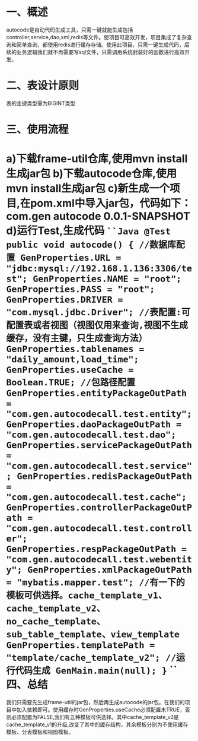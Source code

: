 一、概述
====
autocode是自动代码生成工具，只需一键就能生成包括controller,service,dao,xml,redis等文件。使项目可高效开发，项目集成了复杂查询和简单查询，都使用redis进行缓存存储。使用此项目，只需一键生成代码，后续的业务逻辑我们就不再需要写sql文件，只需调用系统封装好的函数进行高效开发。

二、表设计原则
====
表的主键类型需为BIGINT类型

三、使用流程
====
a)下载frame-util仓库,使用mvn install生成jar包
b)下载autocode仓库,使用mvn install生成jar包
c)新生成一个项目,在pom.xml中导入jar包，代码如下：
    <dependency>
	<groupId>com.gen</groupId>
	<artifactId>autocode</artifactId>
	<version>0.0.1-SNAPSHOT</version>
   </dependency>
d)运行Test,生成代码
` ``Java
    @Test
    public void autocode() {
      //数据库配置
      GenProperties.URL = "jdbc:mysql://192.168.1.136:3306/test";
      GenProperties.NAME = "root";
      GenProperties.PASS = "root";
      GenProperties.DRIVER = "com.mysql.jdbc.Driver";
      //表配置:可配置表或者视图（视图仅用来查询,视图不生成缓存，没有主键，只生成查询方法）
      GenProperties.tablenames = "daily_amount,load_time";
      GenProperties.useCache = Boolean.TRUE;
      //包路径配置 
      GenProperties.entityPackageOutPath = "com.gen.autocodecall.test.entity";
      GenProperties.daoPackageOutPath = "com.gen.autocodecall.test.dao";
      GenProperties.servicePackageOutPath = "com.gen.autocodecall.test.service";
      GenProperties.redisPackageOutPath = "com.gen.autocodecall.test.cache";
      GenProperties.controllerPackageOutPath = "com.gen.autocodecall.test.controller";
      GenProperties.respPackageOutPath = "com.gen.autocodecall.test.webentity";
      GenProperties.xmlPackageOutPath = "mybatis.mapper.test";
      //有一下的模板可供选择。cache_template_v1、cache_template_v2、no_cache_template、sub_table_template、view_template
      GenProperties.templatePath = "template/cache_template_v2";
      //运行代码生成
      GenMain.main(null);
    }
` ``
四、总结
====
我们只需要先生成frame-util的jar包，然后再生成autocode的jar包。在我们的项目中加入依赖即可。使用缓存时GenProperties.useCache必须配置未TRUE，否则必须配置为FALSE,我们有五种模板可供选择。其中cache_template_v2是cache_template_v1的升级,改变了其中的缓存结构，其余模板分别为不使用缓存模板、分表模板和视图模板。
